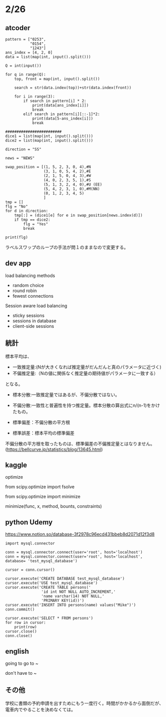 # 2/26

## atcoder
```
pattern = ["0253",
           "0154",
           "1243"]
ans_index = [4, 2, 0]
data = list(map(int, input().split()))

Q = int(input())

for q in range(Q):
    top, front = map(int, input().split())
    
    search = str(data.index(top))+str(data.index(front))

    for i in range(3):
        if search in pattern[i] * 2:
            print(data[ans_index[i]])
            break
        elif search in pattern[i][::-1]*2:
            print(data[5-ans_index[i]])
            break
            
#########################
dice1 = list(map(int, input().split()))
dice2 = list(map(int, input().split()))

direction = "SS"

news = "NEWS"

swap_position = [(1, 5, 2, 3, 0, 4),#N
                 (3, 1, 0, 5, 4, 2),#E
                 (2, 1, 5, 0, 4, 3),#W
                 (4, 0, 2, 3, 5, 1),#S
                 (5, 1, 3, 2, 4, 0),#U (EE)
                 (5, 4, 2, 3, 1, 0),#M(NN)
                 (0, 1, 2, 3, 4, 5)
                 ]
tmp = []
flg = "No"
for d in direction:
    tmp[:] = (dice1[e] for e in swap_position[news.index(d)])
    if tmp == dice2:
        flg = "Yes"
        break

print(flg)
```
ラベルスワップのループの手法が問１のままなので変更する。

## dev app
load balancing methods
- random choice
- round robin
- fewest connections

Session aware load balancing
- sticky sessions
- sessions in database
- client-side sessions

## 統計

標本平均は、
- 一致推定量:(Nが大きくなれば推定量がだんだんと真のパラメータに近づく)
- 不偏推定量:（Nの値に関係なく推定量の期待値がパラメータに一致する）

となる。

- 標本分散:一致推定量ではあるが、不偏分散ではない。
- 不偏分散:一致性と普遍性を持つ推定量。標本分散の算出式にn/(n-1)をかけたもの。

- 標準偏差：不偏分散の平方根
- 標準誤差：標本平均の標準偏差

不偏分散の平方根を取ったものは、標準偏差の不偏推定量とはなりません。(https://bellcurve.jp/statistics/blog/13645.html)


## kaggle

optimize

from scipy.optimize import fsolve

from scipy.optimize import minimize

minimize(func, x, method, bounts, constraints)


## python Udemy
https://www.notion.so/database-3f2978c96ecd431bbeb8d2071d12f3d8

```
import mysql.connector

conn = mysql.connector.connect(user='root', host='localhost')
conn = mysql.connector.connect(user='root', host='localhost', database= 'test_mysql_database')

cursor = conn.cursor()

cursor.execute('CREATE DATABASE test_mysql_database')
cursor.execute('USE test_mysql_database')
cursor.execute('CREATE TABLE persons('
                'id int NOT NULL AUTO_INCREMENT,'
                'name varchar(14) NOT NULL,'
                'PRIMARY KEY(id))')
cursor.execute('INSERT INTO persons(name) values("Mike")')
conn.commit()

cursor.execute('SELECT * FROM persons')
for row in cursor:
    print(row)
cursor.close()
conn.close()
```
## english
going to go to ~

don't have to ~

## その他

学校に書類の予約申請を出すためにもう一度行く。時間がかかるから面倒だが、電車内でやることを決めなくては。


